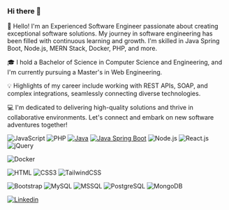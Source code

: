 ### Hi there 👋

👋 Hello! I'm an Experienced Software Engineer passionate about creating exceptional software solutions. My journey in software engineering has been filled with continuous learning and growth. I'm skilled in Java Spring Boot, Node.js, MERN Stack, Docker, PHP, and more.

🎓 I hold a Bachelor of Science in Computer Science and Engineering, and I'm currently pursuing a Master's in Web Engineering. 

💡 Highlights of my career include working with REST APIs, SOAP, and complex integrations, seamlessly connecting diverse technologies.

💻 I'm dedicated to delivering high-quality solutions and thrive in collaborative environments. Let's connect and embark on new software adventures together!

![JavaScript](https://img.shields.io/badge/JavaScript-F7DF1E?style=flat-square&logo=javascript&logoColor=black)
![PHP](https://img.shields.io/badge/PHP-777BB4?style=flat-square&logo=php&logoColor=white)
[![Java](https://img.shields.io/badge/Java-007396?style=flat-square&logo=java&logoColor=white)](https://www.oracle.com/java/)
[![Java Spring Boot](https://img.shields.io/badge/Java%20Spring%20Boot-6DB33F?style=flat-square&logo=spring&logoColor=white)](https://spring.io/projects/spring-boot)
![Node.js](https://img.shields.io/badge/Node.js-43853D?style=flat-square&logo=node.js&logoColor=white)
![React.js](https://img.shields.io/badge/React.js-0081CB?style=flat-square&logo=react&logoColor=61DAFB)
![jQuery](https://img.shields.io/badge/jQuery-0769AD?style=flat-square&logo=jquery&logoColor=white)



![Docker](https://img.shields.io/badge/Docker-0CC1F3?style=flat-square&logo=docker&logoColor=white)




![HTML](https://img.shields.io/badge/HTML5-E34F26?style=flat-square&logo=html5&logoColor=white)
![CSS3](https://img.shields.io/badge/CSS3-1572B6?style=flat-square&logo=css3&logoColor=white)
![TailwindCSS](https://img.shields.io/badge/Tailwind_CSS-38B2AC?style=flat-square&logo=tailwind-css&logoColor=white)



![Bootstrap](https://img.shields.io/badge/Bootstrap-563D7C?style=flat-square&logo=bootstrap&logoColor=white)
![MySQL](https://img.shields.io/badge/MySQL-005C84?style=flat-square&logo=mysql&logoColor=white)
![MSSQL](https://img.shields.io/badge/MSSQL-CC2927?style=flat-square&logo=microsoft-sql-server&logoColor=white)
![PostgreSQL](https://img.shields.io/badge/PostgreSQL-336791?style=flat-square&logo=postgresql&logoColor=white)
![MongoDB](https://img.shields.io/badge/MongoDB-47A248?style=flat-square&logo=mongodb&logoColor=white)


[![Linkedin](https://img.shields.io/badge/LinkedIn-0077B5?style=flat-square&logo=linkedin&logoColor=white)](https://www.linkedin.com/in/tamanna-rahman-diu/) 
